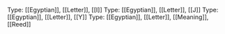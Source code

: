 Type: [[Egyptian]], [[Letter]], [[I]]
Type: [[Egyptian]], [[Letter]], [[J]]
Type: [[Egyptian]], [[Letter]], [[Y]]
Type: [[Egyptian]], [[Letter]], [[Meaning]], [[Reed]]